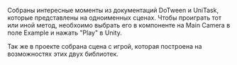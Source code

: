 Собраны интересные моменты из документаций DoTween и UniTask, которые представлены на одноименных сценах. Чтобы проиграть тот или иной метод, необхоимо выбрать его в компоненте на Main Camera в поле Example и нажать "Play" в Unity.

Так же в проекте собрана сцена с игрой, которая построена на возможностях этих двух библиотек.
